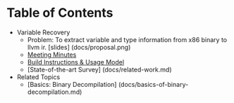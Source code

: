 # Table of Contents

* Variable Recovery
  - Problem: To extract variable and type information from x86 binary to llvm ir. [slides] (docs/proposal.png)
  - [Meeting Minutes](docs/meeting-minutes.md)
  - [Build Instructions & Usage Model](docs/build.md)
  - [State-of-the-art Survey] (docs/related-work.md)
* Related Topics
  - [Basics: Binary Decompilation] (docs/basics-of-binary-decompilation.md)  


